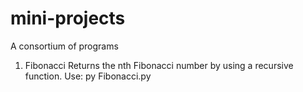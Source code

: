 # mini-projects

A consortium of programs

1. Fibonacci
Returns the nth Fibonacci number by using a recursive function. 
Use: py Fibonacci.py <n>
